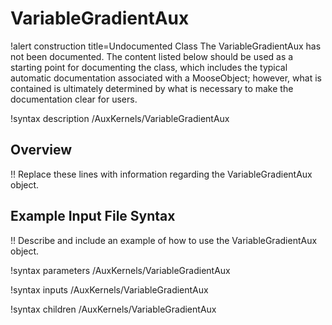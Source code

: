 # VariableGradientAux

!alert construction title=Undocumented Class
The VariableGradientAux has not been documented. The content listed below should be used as a starting point for
documenting the class, which includes the typical automatic documentation associated with a
MooseObject; however, what is contained is ultimately determined by what is necessary to make the
documentation clear for users.

!syntax description /AuxKernels/VariableGradientAux

## Overview

!! Replace these lines with information regarding the VariableGradientAux object.

## Example Input File Syntax

!! Describe and include an example of how to use the VariableGradientAux object.

!syntax parameters /AuxKernels/VariableGradientAux

!syntax inputs /AuxKernels/VariableGradientAux

!syntax children /AuxKernels/VariableGradientAux
